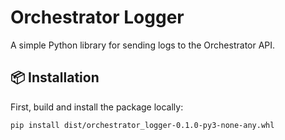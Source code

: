 # Orchestrator Logger

A simple Python library for sending logs to the Orchestrator API.

## 📦 Installation

First, build and install the package locally:

```bash
pip install dist/orchestrator_logger-0.1.0-py3-none-any.whl